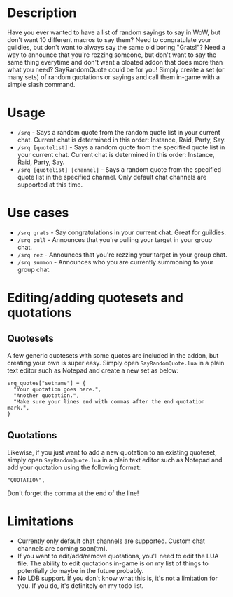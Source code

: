 # Description

Have you ever wanted to have a list of random sayings to say in WoW, but don't want 10 different macros to say them? Need to congratulate your guildies, but don't want to always say the same old boring "Grats!"? Need a way to announce that you're rezzing someone, but don't want to say the same thing everytime and don't want a bloated addon that does more than what you need? SayRandomQuote could be for you! Simply create a set (or many sets) of random quotations or sayings and call them in-game with a simple slash command.

# Usage

* `/srq` - Says a random quote from the random quote list in your current chat. Current chat is determined in this order: Instance, Raid, Party, Say.
* `/srq [quotelist]` - Says a random quote from the specified quote list in your current chat. Current chat is determined in this order: Instance, Raid, Party, Say.
* `/srq [quotelist] [channel]` - Says a random quote from the specified quote list in the specified channel. Only default chat channels are supported at this time.

# Use cases

* `/srq grats` - Say congratulations in your current chat. Great for guildies.
* `/srq pull` - Announces that you're pulling your target in your group chat.
* `/srq rez` - Announces that you're rezzing your target in your group chat.
* `/srq summon` - Announces who you are currently summoning to your group chat.

# Editing/adding quotesets and quotations

## Quotesets

A few generic quotesets with some quotes are included in the addon, but creating your own is super easy. Simply open `SayRandomQuote.lua` in a plain text editor such as Notepad and create a new set as below:

```
srq_quotes["setname"] = {
  "Your quotation goes here.",
  "Another quotation.",
  "Make sure your lines end with commas after the end quotation mark.",
}
```

## Quotations

Likewise, if you just want to add a new quotation to an existing quoteset, simply open `SayRandomQuote.lua` in a plain text editor such as Notepad and add your quotation using the following format:

```
"QUOTATION",
```

Don't forget the comma at the end of the line!

# Limitations

* Currently only default chat channels are supported. Custom chat channels are coming soon(tm).
* If you want to edit/add/remove quotations, you'll need to edit the LUA file. The ability to edit quotations in-game is on my list of things to potentially do maybe in the future probably.
* No LDB support. If you don't know what this is, it's not a limitation for you. If you do, it's definitely on my todo list.
